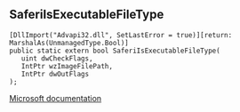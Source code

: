 ## SaferiIsExecutableFileType

```
[DllImport("Advapi32.dll", SetLastError = true)][return: MarshalAs(UnmanagedType.Bool)]
public static extern bool SaferiIsExecutableFileType(
   uint dwCheckFlags,
   IntPtr wzImageFilePath,
   IntPtr dwOutFlags
);
```

[Microsoft documentation](TODO)
